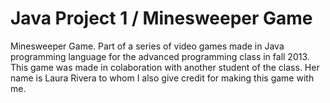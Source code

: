 Java Project 1 / Minesweeper Game
=========

Minesweeper Game. Part of a series of video games made in Java programming language for the advanced programming class in fall 2013. This game was made in colaboration with another student of the class. Her name is Laura Rivera to whom I also give credit for making this game with me. 
